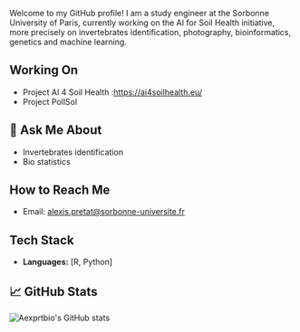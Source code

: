 
Welcome to my GitHub profile! 
I am a study engineer at the Sorbonne University of Paris, currently working on the AI for Soil Health initiative, more precisely on invertebrates identification, photography, bioinformatics, genetics and machine learning.

## Working On

- Project AI 4 Soil Health :https://ai4soilhealth.eu/
- Project PollSol

## 💬 Ask Me About

- Invertebrates identification
- Bio statistics

## How to Reach Me

- Email: alexis.pretat@sorbonne-universite.fr


## Tech Stack

- **Languages:** [R, Python]

## 📈 GitHub Stats

![Aexprtbio's GitHub stats](https://github-readme-stats.vercel.app/api?username=Aexprtbio&show_icons=true&theme=radical)

